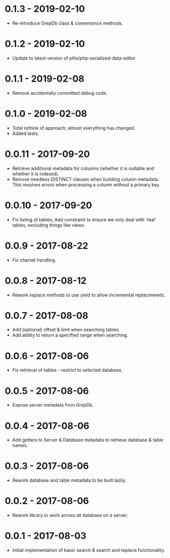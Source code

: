 
# 0.1.3 - 2019-02-10

* Re-introduce GrepDb class & convenience methods.


# 0.1.2 - 2019-02-10

* Update to latest version of ptlis/php-serialized-data-editor


# 0.1.1 - 2019-02-08

* Remove accidentally committed debug code.


# 0.1.0 - 2019-02-08

* Total rethink of approach; almost everything has changed.
* Added tests.


# 0.0.11 - 2017-09-20

* Retrieve additional metadata for columns (whether it is nullable and whether it is indexed).
* Remove needless DISTINCT clauses when building column metadata. This resolves errors when processing a column without a primary key.


# 0.0.10 - 2017-09-20

* Fix listing of tables; Add constraint to ensure we only deal with 'real' tables, excluding things like views.


# 0.0.9 - 2017-08-22

* Fix charset handling.


# 0.0.8 - 2017-08-12

* Rework replace methods to use yield to allow incremental replacmenets.


# 0.0.7 - 2017-08-08

* Add (optional) offset & limit when searching tables.
* Add ability to return a specified range when searching.


# 0.0.6 - 2017-08-06

* Fix retrieval of tables - restrict to selected database.


# 0.0.5 - 2017-08-06

* Expose server metadata from GrepDb.


# 0.0.4 - 2017-08-06

* Add getters to Server & Database metadata to retrieve database & table names.


# 0.0.3 - 2017-08-06

* Rework database and table metadata to be built lazily.


# 0.0.2 - 2017-08-06

* Rework library to work across all database on a server.


# 0.0.1 - 2017-08-03

* Initial implementation of basic search & search and replace functionality.
